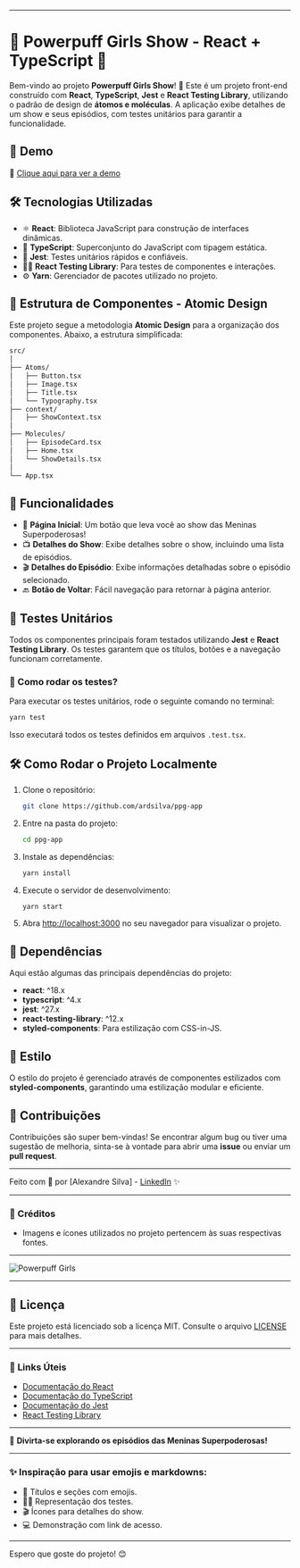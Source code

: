 
---

# 🌟 Powerpuff Girls Show - React + TypeScript 🌟

Bem-vindo ao projeto **Powerpuff Girls Show**! 💖 Este é um projeto front-end construído com **React**, **TypeScript**, **Jest** e **React Testing Library**, utilizando o padrão de design de **átomos e moléculas**. A aplicação exibe detalhes de um show e seus episódios, com testes unitários para garantir a funcionalidade.

## 🚀 Demo
🔗 [Clique aqui para ver a demo](https://ppg-app.vercel.app/)

## 🛠️ Tecnologias Utilizadas

- ⚛️ **React**: Biblioteca JavaScript para construção de interfaces dinâmicas.
- 🦸 **TypeScript**: Superconjunto do JavaScript com tipagem estática.
- 🧪 **Jest**: Testes unitários rápidos e confiáveis.
- 🧑‍🔬 **React Testing Library**: Para testes de componentes e interações.
- ⚙️ **Yarn**: Gerenciador de pacotes utilizado no projeto.
  
## 🌳 Estrutura de Componentes - Atomic Design

Este projeto segue a metodologia **Atomic Design** para a organização dos componentes. Abaixo, a estrutura simplificada:

```bash
src/
│
├── Atoms/
│   ├── Button.tsx
│   ├── Image.tsx
│   ├── Title.tsx
│   └── Typography.tsx
├── context/
│   ├── ShowContext.tsx
│
├── Molecules/
│   ├── EpisodeCard.tsx
│   ├── Home.tsx
│   └── ShowDetails.tsx
│
└── App.tsx
```

## 🧩 Funcionalidades

- 🔎 **Página Inicial**: Um botão que leva você ao show das Meninas Superpoderosas!
- 📺 **Detalhes do Show**: Exibe detalhes sobre o show, incluindo uma lista de episódios.
- 🎬 **Detalhes do Episódio**: Exibe informações detalhadas sobre o episódio selecionado.
- 🔙 **Botão de Voltar**: Fácil navegação para retornar à página anterior.

## 🧪 Testes Unitários

Todos os componentes principais foram testados utilizando **Jest** e **React Testing Library**. Os testes garantem que os títulos, botões e a navegação funcionam corretamente.

### 🚨 Como rodar os testes?

Para executar os testes unitários, rode o seguinte comando no terminal:

```bash
yarn test
```

Isso executará todos os testes definidos em arquivos `.test.tsx`.

## 🛠️ Como Rodar o Projeto Localmente

1. Clone o repositório:

   ```bash
   git clone https://github.com/ardsilva/ppg-app
   ```

2. Entre na pasta do projeto:

   ```bash
   cd ppg-app
   ```

3. Instale as dependências:

   ```bash
   yarn install
   ```

4. Execute o servidor de desenvolvimento:

   ```bash
   yarn start
   ```

5. Abra [http://localhost:3000](http://localhost:3000) no seu navegador para visualizar o projeto.

## 🧰 Dependências

Aqui estão algumas das principais dependências do projeto:

- **react**: ^18.x
- **typescript**: ^4.x
- **jest**: ^27.x
- **react-testing-library**: ^12.x
- **styled-components**: Para estilização com CSS-in-JS.

## 🎨 Estilo

O estilo do projeto é gerenciado através de componentes estilizados com **styled-components**, garantindo uma estilização modular e eficiente.

## 🤝 Contribuições

Contribuições são super bem-vindas! Se encontrar algum bug ou tiver uma sugestão de melhoria, sinta-se à vontade para abrir uma **issue** ou enviar um **pull request**.

---

Feito com 💖 por [Alexandre Silva] - [LinkedIn](https://linkedin.com/in/ardsilva87) ✨

---

### 🏅 Créditos
- Imagens e ícones utilizados no projeto pertencem às suas respectivas fontes.
  
---

![Powerpuff Girls](https://media.giphy.com/media/3o7TKFSylhd2pXGx3q/giphy.gif)

---

## 📄 Licença

Este projeto está licenciado sob a licença MIT. Consulte o arquivo [LICENSE](LICENSE) para mais detalhes.

---

### 📎 Links Úteis

- [Documentação do React](https://reactjs.org/docs/getting-started.html)
- [Documentação do TypeScript](https://www.typescriptlang.org/docs/)
- [Documentação do Jest](https://jestjs.io/docs/getting-started)
- [React Testing Library](https://testing-library.com/docs/react-testing-library/intro)

---

🎉 **Divirta-se explorando os episódios das Meninas Superpoderosas!**

---

### ✨ Inspiração para usar emojis e markdowns:
- 📝 Títulos e seções com emojis.
- 🧑‍🔬 Representação dos testes.
- 🎬 Ícones para detalhes do show.
- 💻 Demonstração com link de acesso.

---

Espero que goste do projeto! 😊